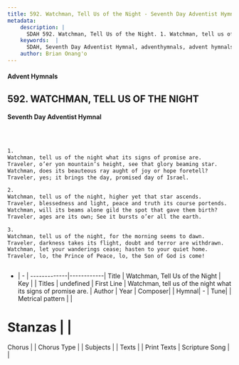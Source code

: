 ```yaml
---
title: 592. Watchman, Tell Us of the Night - Seventh Day Adventist Hymnal
metadata:
    description: |
      SDAH 592. Watchman, Tell Us of the Night. 1. Watchman, tell us of the night what its signs of promise are. Traveler, o’er yon mountain’s height, see that glory beaming star. Watchman, does its beauteous ray aught of joy or hope foretell? Traveler, yes; it brings the day, promised day of Israel.
    keywords:  |
      SDAH, Seventh Day Adventist Hymnal, adventhymnals, advent hymnals, Watchman, Tell Us of the Night, Watchman, tell us of the night what its signs of promise are. 
    author: Brian Onang'o
---
```


#### Advent Hymnals
## 592. WATCHMAN, TELL US OF THE NIGHT
#### Seventh Day Adventist Hymnal

```txt



1.
Watchman, tell us of the night what its signs of promise are.
Traveler, o’er yon mountain’s height, see that glory beaming star.
Watchman, does its beauteous ray aught of joy or hope foretell?
Traveler, yes; it brings the day, promised day of Israel.

2.
Watchman, tell us of the night, higher yet that star ascends.
Traveler, blessedness and light, peace and truth its course portends.
Watchman, will its beams alone gild the spot that gave them birth?
Traveler, ages are its own; See it bursts o’er all the earth.

3.
Watchman, tell us of the night, for the morning seems to dawn.
Traveler, darkness takes its flight, doubt and terror are withdrawn.
Watchman, let your wanderings cease; hasten to your quiet home.
Traveler, lo, the Prince of Peace, lo, the Son of God is come!



```

- |   -  |
-------------|------------|
Title | Watchman, Tell Us of the Night |
Key |  |
Titles | undefined |
First Line | Watchman, tell us of the night what its signs of promise are. |
Author | 
Year | 
Composer|  |
Hymnal|  - |
Tune|  |
Metrical pattern | |
# Stanzas |  |
Chorus |  |
Chorus Type |  |
Subjects |  |
Texts |  |
Print Texts | 
Scripture Song |  |
  
